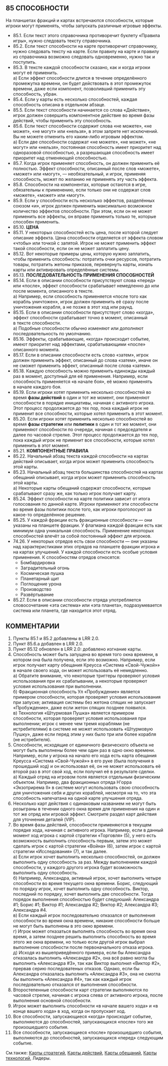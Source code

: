85 СПОСОБНОСТИ
---

На планшетах фракций и картах встречаются способности, которые игроки могут применять, чтобы запускать различные игровые эффекты.
* 85.1. Если текст этого справочника противоречит буклету «Правила игры», нужно следовать тексту справочника.
* 85.2. Если текст способности на карте противоречит справочнику, нужно следовать тексту на карте. Если правилу на карте и правилу из справочника возможно следовать одновременно, нужно так и поступить.
* 85.3. В тексте каждой способности сказано, как и когда игроки могут её применить.  
  а) Если эффект способности длится в течение определённого промежутка времени, он будет действовать в этот промежуток времени, даже если компонент, 
позволивший применить эту способность, убран.
* 85.4. Если у карты есть несколько способностей, каждая способность описана в отдельном абзаце.
* 85.5. Если текст способности начинается со слова «Действие», игрок должен совершить компонентное действие во время фазы действий, чтобы применить эту способность.
* 85.6. Если текст способности содержит слова «не можете», «не может», «не могут» или «нельзя», в этом запрете нет исключений. Вы не можете отменить его каким-либо игровым эффектом.  
  а) Если две способности содержат «не можете», «не может», «не могут» или «нельзя», постоянная способность имеет приоритет над одноразовой способностью, а разрешающая способность имеет приоритет над отменяющей способностью.
* 85.7. Когда игрок применяет способность, он должен применить её полностью. Эффект способности, описанный после слов «можете», «может» или «могут», — необязательный, и игрок, применяя способность, может по желанию не применять эту часть эффекта.
* 85.8. Способности на компонентах, которые остаются в игре, обязательны к применению, если только они не содержат слов «можете», «может» или «могут».
* 85.9. Если у способности есть несколько эффектов, разделённых союзом «и», игрок должен применить максимально возможное количество эффектов способности. При этом, если он не может применить все эффекты, он вправе применить только те, которые способен применить.
* 85.10. **ЦЕНА**
* 85.11. У некоторых способностей есть цена, после которой следует описание эффекта. Цена способности отделяется от эффекта словом «чтобы» или точкой с запятой. Игрок не может применить эффект такой способности, если он не может заплатить цену.
* 85.12. Вот некоторые примеры цены, которую нужно заплатить, чтобы применить способность: потратить очки ресурсов, потратить товары, потратить жетоны приказов, перевернуть карты, изнать карты или активировать определённые системы.
* 85.13. **ПОСЛЕДОВАТЕЛЬНОСТЬ ПРИМЕНЕНИЯ СПОСОБНОСТЕЙ**
* 85.14. Если в описании способности присутствуют слова «перед» или «после», эффект способности срабатывает немедленно до или после момента, описанного в тексте.  
  а) Например, если способность применяется «после того как корабль уничтожен», игрок должен применить её сразу после уничтожения корабля, а не позже в этот ход или раунд.
* 85.15. Если в описании способности присутствует слово «когда», эффект способности срабатывает точно в момент, описанный в тексте способности.  
  а) Подобные способности обычно изменяют или дополняют последовательность по умолчанию.
* 85.16. Эффекты, срабатывающие, «когда» происходит событие, имеют приоритет над эффектами, срабатывающими «после» описанного момента.
* 85.17. Если в описании способности есть слово «затем», игрок должен применить эффект, описанный до слова «затем», иначе он не сможет применить эффект, описанный после слова «затем».
* 85.18. Каждую способность можно применить единожды каждый раз в момент, доступный для её применения. Например, если способность применяется «в начале боя», её можно применять в начале каждого боя.
* 85.19. Если игроки хотят применить несколько способностей во время **фазы действий** в один и тот же момент, они применяют способности в порядке инициативы, начиная с активного игрока. Этот процесс продолжается до тех пор, пока каждый игрок не применит все способности, которые хотел применить в этот момент. 
* 85.20. Если игроки хотят применить несколько способностей во время **фазы стратегии** или **политики** в один и тот же момент, они применяют способности по очереди, начиная с председателя и далее по часовой стрелке. Этот процесс продолжается до тех пор, пока каждый игрок не применит все способности, которые хотел применить в этот момент.
* 85.21. **КОМПОНЕНТНЫЕ ПРАВИЛА**
* 85.22. Начальный абзац текста каждой способности на картах действий описывает, когда игрок может применить способность этой карты.
* 85.23. Начальный абзац текста большинства способностей на картах обещаний описывает, когда игрок может применить способность этой карты.  
  а) Некоторые карты обещаний содержат способности, которые срабатывают сразу же, как только игрок получает карту.
* 85.24. Эффект способности на карте политики зависит от итога голосования по данной карте. Игроки применяют эти способности во время фазы политики после того, как игроки проголосуют за какое-то определённое решение.
* 85.25. У каждой фракции есть фракционные способности — они указаны на планшете фракции. У флагмана каждой фракции есть как минимум одна уникальная способность. Применение некоторых способностей влечёт за собой постоянный эффект для игроков.
* 74.26. У некоторых отрядов есть свои способности — они указаны над характеристиками этих отрядов на планшете фракции игрока и на картах улучшений. У каждой способности есть особые условия применения. К способностям отрядов относятся:  
  * Бомбардировка  
  * Заградительный огонь  
  * Космическая пушка  
  * Планетарный щит  
  * Поглощение урона  
  * Производство  
  * Развёртывание
* 85.27. Если в описании способности отряда употребляется словосочетание «эта система» или «эта планета», подразумевается система или планета, где находится этот отряд.

КОММЕНТАРИИ
---
1) Пункты 85.1 и 85.2 добавлены в LRR 2.0.
2) Пункт 85.6.а добавлен в LRR 2.0.
3) Пункт 85.12 обновлен в LRR 2.0: добавлено изгнание карты.
4) Способность может быть запущена во время того окна времени, в котором она была получена, если это возможно. Например, если игрок получает карту обещания Креусса «Система «Свой-Чужой»» в начале своего хода, он может использовать её немедленно.  
  а) Обратите внимание, что некоторые триггеры проверяют условия использования при их срабатывании, а некоторые проверяют условия использования при выполнении.  
  б) Фракционная способность Ул «Пробуждение» является примером способности, которая проверяет условия использования при запуске; активация системы без жетона спящих не запускает «Пробуждение», даже если жетон спящих позднее появился.  
  в) Технология «Штурмовая Пушка» является примером способности, которая проверяет условия использования при выполнении; игрок с менее чем тремя кораблями (не истребителями) в системе не может использовать «Штурмовую Пушку», даже если перед этим у них было три или более корабля (не истребителя).
5) Способности, исходящие от единичного физического объекта не могут быть выполнены более чем один раз в одно окно времени. Например, если у игрока на начало его хода есть карта обещания Креусса «Система «Свой-Чужой»» в его руке (была получения в прошедший ход) и он использовал её, он не может использовать её второй раз в этот свой ход, если получил её в результате сделки.  
  а) Каждый отряд на игровом поля является отдельным физическим объектом. Например, два фракционных отряда Н'орра «Экзотрирема II» в системе могут использовать свою способность для уничтожения себя и других кораблей, несмотря на то, что эта способность напечатана на одной карте улучшения отряда.
6) Несколько карт действия с одинаковым названием не могут быть розыграны в течении одного окна время для применения на один и тот же отряд или игровой эффект. Смотрите раздел карт действия для уточнения деталей (VIP).
7) Во время фазы действий, способности применяются в текущем порядке хода, начиная с активного игрока. Например, если в данный момент ход игрока с картой стратегии «Торговля» (5), у него есть возможность выполнить способность первым, затем это может сделать игрок с картой стратегии «Война» (6), затем игрок с картой стратегии «Исследования» (7),  и так далее.  
  а) Если игрок хочет выполнить несколько способностей, он должен выполнить одну способность за раз. Между выполнением каждой способности, у каждого другого игрока будет возможность выполнить одну способность.  
  б) Например, Александра, активный игрок, хочет выполнить четыре способности во время текущего окна времени. Борис, следующий по порядку игрок, хочет выполнить одну способность. Виктор, последний по порядку, хочет выполнить две способности. Тогда порядок выполнения способностью будет следуюший: Александра #1; Борис #1; Виктор #1; Александра #2; Виктор #2; Александра #3; Александра #4.  
  в) Если каждый игрок последовательно отказался от выполнения способности во время окна времени, никакие способности больше не могут быть выполнены в это окно времени.  
  г) Игрок может отказаться выполнять способность во время окна время, а затем позднее решить выполнить способность во время этого же окна времени, но только если другой игрок выбрал выполнение способности после первоначального отказа игрока.  
  д) Исходя из вышеприведённого примера, если бы Александра отказалась выполнить «Александра #2», она всё равно могла бы выполнить «Александра #3», так как Виктор выполнил «Виктор #2», прервав серию последоватеных отказов. Однако, если бы Александра отказалась выполнить «Александра #3», она не смогла бы выполнить «Александра #4», так как каждый игрок последовательно отказался от выполнения способности.
8) Второстепенные способности карт стратегии выполняются по часовой стрелке, начиная с игрока слева от активного игрока, после выполнения основной способности.
9) Игрок может выполнить способности «в начале вашего хода» и «в конце вашего хода» в ход, когда он пропускает ход.
10) Все способности, запускающиеся «когда» происходит событие, выполняются до способностей, запускающихся «после» того же произошедшего события.
11) Все способности, запускающиеся «после» произошедшего события, выполняются до способностей, запускающихся «перед» следующим событие.

См.также: [Карты стратегий](strategy_cards.md), [Карты действий](action_cards.md), [Карты обещаний](promissory_notes.md), [Карты технологий](technology.md), Лидеры.
